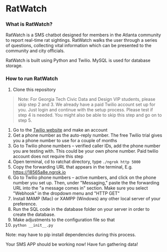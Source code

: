 # RatWatch

### What is RatWatch?

RatWatch is a SMS chatbot designed for members in the Atlanta community to report real-time rat sightings. RatWatch walks the user through a series of questions, collecting vital information which can be presented to the community and city officials. 

RatWatch is built using Python and Twilio. MySQL is used for database storage.

### How to run RatWatch

1. Clone this repository

>Note: For Georgia Tech Civic Data and Design VIP students, please skip step 2 and 3. We already have a paid Twilio account set up for you. Just login and continue with the setup process. Please test if step 4 is needed. You might also be able to skip this step and go on to step 5.

1. Go to the [Twilio website](https://www.twilio.com) and make an account
2. Get a phone number as the auto-reply number. The free Twilio trial gives you a phone number to use for a couple of months
3. Go to Twilio phone numbers – verified caller IDs, add the phone number you are testing with. This could be your own phone number. Paid twilio account does not require this step
4. Open terminal, cd to ratchat directory, type `./ngrok http 5000`
5. Copy the forwarding URL that appears in the terminal, E.g. https://18565a8e.ngrok.io
6. Go to Twilio phone numbers – active numbers, and click on the phone number you set up. Then, under "Messaging," paste the the forwarding URL into the "a message comes in" section. Make sure you select "Webhook" in the dropdown menu and "HTTP GET"
7. Install MAMP (Mac) or XAMPP (Windows) any other local server of your preference.
8. Run the SQL code in the database folder on your server in order to create the database.
9. Make adjustments to the configuration file so that 
10. `python __init__.py`

Note: may have to pip install dependencies during this process.

Your SMS APP should be working now! Have fun gathering data!